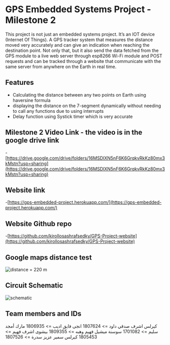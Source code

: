 # GPS Embedded Systems Project - Milestone 2

This project is not just an embedded systems project. It’s an IOT device (Internet Of Things). A GPS tracker system that measures the distance moved very accurately and can give an indication when reaching the destination point. Not only that, but it also send the data fetched from the GPS module to a live web server through esp8266 Wi-Fi module and POST requests and can be tracked through a website that communicate with the same server from anywhere on the Earth in real time.

## Features

- Calculating the distance between any two points on Earth using haversine formula
- displaying the distance on the 7-segment dynamically without needing to call any functions due to using interrupts
- Delay function using Systick timer which is very accurate

## Milestone 2 Video Link - the video is in the google drive link

-[https://drive.google.com/drive/folders/16MSDlXN5nF6K6GrqkvRkKz80mx3kMstn?usp=sharing](https://drive.google.com/drive/folders/16MSDlXN5nF6K6GrqkvRkKz80mx3kMstn?usp=sharing)

## Website link

-[https://gps-embedded-project.herokuapp.com/](https://gps-embedded-project.herokuapp.com/)

## Website Github repo

-[https://github.com/kirollosashrafsedky/GPS-Project-website](https://github.com/kirollosashrafsedky/GPS-Project-website)

## Google maps distance test

![distance = 220 m](https://drive.google.com/uc?export=view&id=17CagpQ1zxV63AW_p7KCFMnB77a1L3Q7A)

## Circuit Schematic

![schematic](https://drive.google.com/uc?export=view&id=1lK2VsDdq5iyBMMCHbsX9TxOLgeESZa4i)

## Team members and IDs

كيرلس اشرف صدقي داود => 1807624
انجى فايق اديب => 1806935
مارك أمجد سليم => 1701082
سوسنة ميشيل فهيم وهبه => 1809355
بيشوى اشرف فهيم => 1805453
كيرلس سمير عزيز سدرة => 1807526

